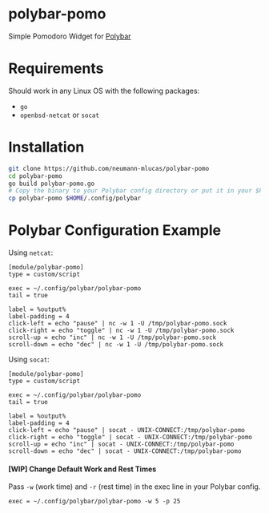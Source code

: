 # polybar-pomo

Simple Pomodoro Widget for [Polybar](https://github.com/polybar/polybar)

# Requirements

Should work in any Linux OS with the following packages:

- `go`
- `openbsd-netcat` or `socat`

# Installation

```bash
git clone https://github.com/neumann-mlucas/polybar-pomo
cd polybar-pomo
go build polybar-pomo.go
# Copy the binary to your Polybar config directory or put it in your $PATH
cp polybar-pomo $HOME/.config/polybar
```

# Polybar Configuration Example

Using `netcat`:

```
[module/polybar-pomo]
type = custom/script

exec = ~/.config/polybar/polybar-pomo
tail = true

label = %output%
label-padding = 4
click-left = echo "pause" | nc -w 1 -U /tmp/polybar-pomo.sock
click-right = echo "toggle" | nc -w 1 -U /tmp/polybar-pomo.sock
scroll-up = echo "inc" | nc -w 1 -U /tmp/polybar-pomo.sock
scroll-down = echo "dec" | nc -w 1 -U /tmp/polybar-pomo.sock
```

Using `socat`:

```
[module/polybar-pomo]
type = custom/script

exec = ~/.config/polybar/polybar-pomo
tail = true

label = %output%
label-padding = 4
click-left = echo "pause" | socat - UNIX-CONNECT:/tmp/polybar-pomo
click-right = echo "toggle" | socat - UNIX-CONNECT:/tmp/polybar-pomo
scroll-up = echo "inc" | socat - UNIX-CONNECT:/tmp/polybar-pomo
scroll-down = echo "dec" | socat - UNIX-CONNECT:/tmp/polybar-pomo
```

#### [WIP] Change Default Work and Rest Times

Pass `-w` (work time) and `-r` (rest time) in the exec line in your Polybar config.

```
exec = ~/.config/polybar/polybar-pomo -w 5 -p 25
```

